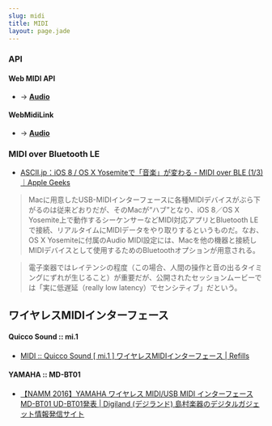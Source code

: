 ```yaml
---
slug: midi
title: MIDI
layout: page.jade
---
```


### API

#### Web MIDI API

- → __[Audio](/wiki/audio/)__

#### WebMidiLink

- → __[Audio](/wiki/audio/)__

### MIDI over Bluetooth LE

- [ASCII.jp：iOS 8 / OS X Yosemiteで「音楽」が変わる - MIDI over BLE (1/3)｜Apple Geeks](http://ascii.jp/elem/000/000/906/906659/)

> Macに用意したUSB-MIDIインターフェースに各種MIDIデバイスがぶら下がるのは従来どおりだが、そのMacが“ハブ”となり、iOS 8／OS X Yosemite上で動作するシーケンサーなどMIDI対応アプリとBluetooth LEで接続、リアルタイムにMIDIデータをやり取りするというものだ。なお、OS X Yosemiteに付属のAudio MIDI設定には、Macを他の機器と接続しMIDIデバイスとして使用するためのBluetoothオプションが用意される。

> 電子楽器ではレイテンシの程度（この場合、人間の操作と音の出るタイミングにずれが生じること）が重要だが、公開されたセッションムービーでは「実に低遅延（really low latency）でセンシティブ」だという。


## ワイヤレスMIDIインターフェース

#### Quicco Sound :: mi.1
- [MIDI :: Quicco Sound \[ mi\.1 \] ワイヤレスMIDIインターフェース \| Refills](https://syon.github.io/refills/midi/mi1/)

#### YAMAHA :: MD-BT01
- [【NAMM 2016】YAMAHA ワイヤレス MIDI/USB MIDI インターフェース MD\-BT01 UD\-BT01発表 \| Digiland \(デジランド\) 島村楽器のデジタルガジェット情報発信サイト](http://info.shimamura.co.jp/digital/newitem/2016/01/79767)
